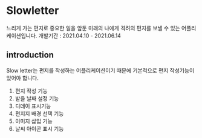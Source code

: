 # Slowletter
느리게 가는 편지로 중요한 일을 앞둔 미래의 나에게 격려의 편지를 보낼 수 있는 어플리케이션입니다.
개발기간 : 2021.04.10 - 2021.06.14

## introduction
Slow letter는 편지를 작성하는 어플리케이션이기 때문에 기본적으로 편지 작성기능이 있어야 합니다.
1. 편지 작성 기능
2. 받을 날짜 설정 기능
3. 디데이 표시기능
4. 편지지 배경 선택 기능
5. 이미지 삽입 기능
6. 날씨 아이콘 표시 기능
